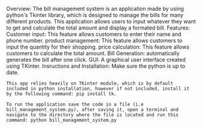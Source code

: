 Overview: The bill management system is an application made by using python's Tkinter library, which is designed to manage the bills for many different products. This application allows users to input whatever they want to get and calculate the total amount and display a formated bill.
Features: 
    Customer input: This feature allows customers to enter their name and phone number.
    product management: This feature allows customers to input the quantity for their shopping.
    price calculation: This feature allows customers to calculate the total amount.
    Bill Generation: automatically generates the bill after one click.
    GUI: A graphical user interface created using TKinter.
Insructions and Installation: 
    Make sure the python is up to date.

    This app relies heavily on TKinter module, which is by default included in python installation, however if not included, install it by the following command: pip install tk.

    To run the application save the code in a file (i.e bill_management_system.py), after saving it, open a terminal and navigate to the directory where the file is located and run this command: python bill_management_system.py

